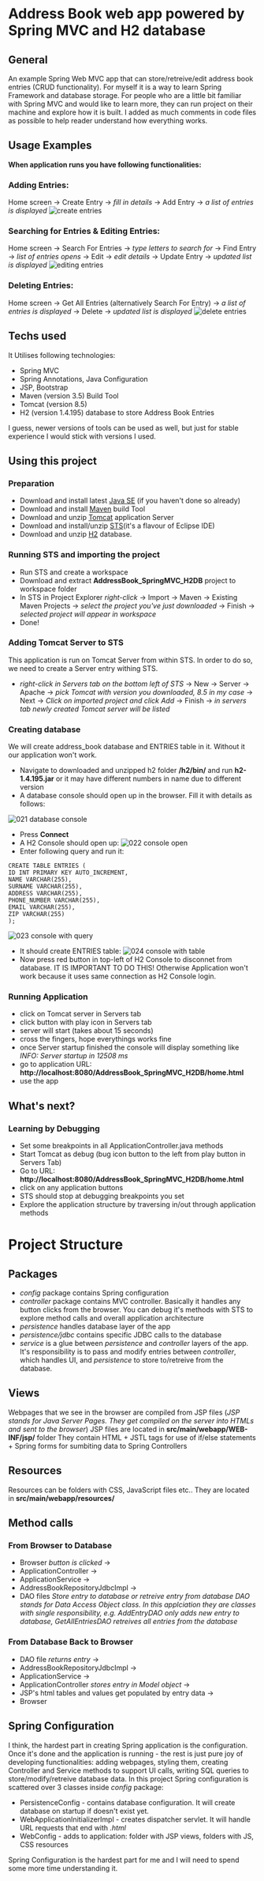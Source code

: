 # Address Book web app powered by Spring MVC and H2 database

## General
An example Spring Web MVC app that can store/retreive/edit address book entries (CRUD functionality).
For myself it is a way to learn Spring Framework and database storage.
For people who are a little bit familiar with Spring MVC and would like to learn more, they can run project on their machine and explore how it is built.
I added as much comments in code files as possible to help reader understand how everything works.

## Usage Examples
**When application runs you have following functionalities:**
### Adding Entries:
Home screen -> Create Entry -> *fill in details* -> Add Entry -> *a list of entries is displayed*
![create entries](https://user-images.githubusercontent.com/11411618/27771905-36df359e-5f50-11e7-8fe4-d5f14fc72f08.gif)

### Searching for Entries & Editing Entries:
Home screen -> Search For Entries -> *type letters to search for* -> Find Entry -> *list of entries opens* -> Edit -> *edit details* -> Update Entry -> *updated list is displayed*
![editing entries](https://user-images.githubusercontent.com/11411618/27772236-e0c15a24-5f55-11e7-80b9-7a7399b74e46.gif)

### Deleting Entries:
Home screen -> Get All Entries (alternatively Search For Entry) -> *a list of entries is displayed* -> Delete -> *updated list is displayed*
![delete entries](https://user-images.githubusercontent.com/11411618/27772379-eceddd4c-5f58-11e7-9cdf-bc5d35cee4ec.gif)

## Techs used
It Utilises following technologies:
* Spring MVC
* Spring Annotations, Java Configuration
* JSP, Bootstrap
* Maven (version 3.5) Build Tool
* Tomcat (version 8.5)
* H2 (version 1.4.195) database to store Address Book Entries

I guess, newer versions of tools can be used as well, but just for stable experience I would stick with versions I used.

## Using this project
### Preparation
* Download and install latest [Java SE](http://www.oracle.com/technetwork/java/javase/downloads/index.html) (if you haven't done so already)
* Download and install [Maven](https://maven.apache.org/download.cgi) build Tool
* Download and unzip [Tomcat](https://tomcat.apache.org/) application Server
* Download and install/unzip [STS](https://spring.io/tools/sts/all)(it's a flavour of Eclipse IDE)
* Download and unzip [H2](http://www.h2database.com/html/main.html) database.
### Running STS and importing the project
* Run STS and create a workspace
* Download and extract **AddressBook_SpringMVC_H2DB** project to workspace folder
* In STS in Project Explorer *right-click* -> Import -> Maven -> Existing Maven Projects -> *select the project you've just downloaded* -> Finish -> *selected project will appear in workspace*
* Done!
### Adding Tomcat Server to STS
This application is run on Tomcat Server from within STS. In order to do so, we need to create a Server entry withing STS.
* *right-click in Servers tab on the bottom left of STS* -> New -> Server -> Apache -> *pick Tomcat with version you downloaded, 8.5 in my case* -> Next -> *Click on imported project and click Add* -> Finish -> *in servers tab newly created Tomcat server will be listed*
### Creating database
We will create address_book database and ENTRIES table in it. Without it our application won't work.
* Navigate to downloaded and unzipped h2 folder **/h2/bin/** and run **h2-1.4.195.jar** or it may have different numbers in name due to different version
* A database console should open up in the browser. Fill it with details as follows:

![021 database console](https://user-images.githubusercontent.com/11411618/27842266-50d63572-6100-11e7-96be-8f844be84bc2.JPG)
* Press **Connect**
* A H2 Console should open up:
![022 console open](https://user-images.githubusercontent.com/11411618/27842689-1f52b134-6104-11e7-83ce-5a9bf6f434c4.jpg)
* Enter following query and run it:
```
CREATE TABLE ENTRIES (
ID INT PRIMARY KEY AUTO_INCREMENT,
NAME VARCHAR(255),
SURNAME VARCHAR(255),
ADDRESS VARCHAR(255),
PHONE_NUMBER VARCHAR(255),
EMAIL VARCHAR(255),
ZIP VARCHAR(255)
);
```
![023 console with query](https://user-images.githubusercontent.com/11411618/27842690-1f5386b8-6104-11e7-965c-ce4ebd5ce36d.jpg)
* It should create ENTRIES table:
![024 console with table](https://user-images.githubusercontent.com/11411618/27842691-1f552072-6104-11e7-8380-0e7bba543f32.jpg)
* Now press red button in top-left of H2 Console to disconnet from database. IT IS IMPORTANT TO DO THIS! Otherwise Application won't work because it uses same connection as H2 Console login.


### Running Application
* click on Tomcat server in Servers tab
* click button with play icon in Servers tab
* server will start (takes about 15 seconds)
* cross the fingers, hope everythings works fine
* once Server startup finished the console will display something like *INFO: Server startup in 12508 ms*
* go to application URL: **http://localhost:8080/AddressBook_SpringMVC_H2DB/home.html**
* use the app

## What's next?
### Learning by Debugging
* Set some breakpoints in all ApplicationController.java methods
* Start Tomcat as debug (bug icon button to the left from play button in Servers Tab)
* Go to URL: **http://localhost:8080/AddressBook_SpringMVC_H2DB/home.html**
* click on any application buttons
* STS should stop at debugging breakpoints you set
* Explore the application structure by traversing in/out through application methods

# Project Structure
## Packages
* *config* package contains Spring configuration
* *controller* package contains MVC controller. Basically it handles any button clicks from the browser. You can debug it's methods with STS to explore method calls and overall application architecture
* *persistence* handles database layer of the app
* *persistence/jdbc* contains specific JDBC calls to the database
* *service* is a glue between *persistence* and *controller* layers of the app. It's responsibility is to pass and modify entries between *controller*, which handles UI, and *persistence* to store to/retreive from the database.
## Views
Webpages that we see in the browser are compiled from JSP files (*JSP stands for Java Server Pages. They get compiled on the server into HTMLs and sent to the browser*)
JSP files are located in **src/main/webapp/WEB-INF/jsp/** folder
They contain HTML + JSTL tags for use of if/else statements + Spring forms for sumbiting data to Spring Controllers
## Resources
Resources can be folders with CSS, JavaScript files etc..
They are located in **src/main/webapp/resources/**
## Method calls
### From Browser to Database
* Browser *button is clicked* -> 
* ApplicationController -> 
* ApplicationService -> 
* AddressBookRepositoryJdbcImpl -> 
* DAO files *Store entry to database or retreive entry from database*
*DAO stands for Data Access Object class. In this applciation they are classes with single responsibility, e.g. AddEntryDAO only adds new entry to database, GetAllEntriesDAO retreives all entries from the database*
### From Database Back to Browser
* DAO file *returns entry* ->
* AddressBookRepositoryJdbcImpl ->
* ApplicationService ->
* ApplicationController *stores entry in Model object* ->
* JSP's html tables and values get populated by entry data ->
* Browser
## Spring Configuration
I think, the hardest part in creating Spring application is the configuration. Once it's done and the application is running - the rest is just pure joy of developing functionalities: adding webpages, styling them, creating Controller and Service methods to support UI calls, writing SQL queries to store/modify/retreive database data.
In this project Spring configuration is scattered over 3 classes inside *config* package:
* PersistenceConfig - contains database configuration. It will create database on startup if doesn't exist yet.
* WebApplicationInitializerImpl - creates dispatcher servlet. It will handle URL requests that end with *.html*
* WebConfig - adds to application: folder with JSP views, folders with JS, CSS resources

Spring Configuration is the hardest part for me and I will need to spend some more time understanding it.
